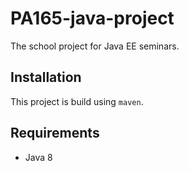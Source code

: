 # PA165-java-project
The school project for Java EE seminars.

## Installation
This project is build using `maven`.

## Requirements
- Java 8

